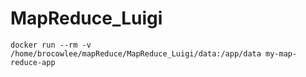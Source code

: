# MapReduce_Luigi

```docker run --rm -v /home/brocowlee/mapReduce/MapReduce_Luigi/data:/app/data my-map-reduce-app```